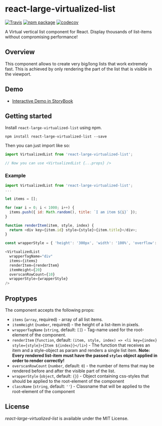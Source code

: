 # react-large-virtualized-list

[![Travis][build-badge]][build]
[![npm package][npm-badge]][npm]
[![codecov](https://codecov.io/gh/bramgiessen/react-large-virtualized-list/branch/main/graph/badge.svg)](https://codecov.io/gh/bramgiessen/react-large-virtualized-list)

[build-badge]: https://img.shields.io/travis/bramgiessen/react-large-virtualized-list/main.png?style=flat-square
[build]: https://travis-ci.com/github/bramgiessen/react-large-virtualized-list

[npm-badge]: https://img.shields.io/npm/v/react-large-virtualized-list.png?style=flat-square
[npm]: https://www.npmjs.org/package/react-large-virtualized-list



A Virtual vertical list component for React. Display thousands of list-items without compromising performance!

## Overview

This component allows to create very big/long lists that work extremely fast. This is achieved by only rendering the
part of the list that is visible in the viewport.

## Demo

* [Interactive Demo in StoryBook](https://bramgiessen.github.io/react-large-virtualized-list/?path=/docs/virtualizedlist--hundred-items)


## Getting started

Install `react-large-virtualized-list` using npm.

```shell
npm install react-large-virtualized-list --save
```

Then you can just import like so:

```js
import VirtualizedList from 'react-large-virtualized-list';

// Now you can use <VirtualizedList {...props} />
```

### Example

```javascript
import VirtualizedList from 'react-large-virtualized-list';
...

let items = [];

for (var i = 0; i < 1000; i++) {
  items.push({ id: Math.random(), title: `I am item ${i}` });
}

function renderItem(item, style, index) {
  return <div key={item.id} style={style}>{item.title}</div>;
}

const wrapperStyle = { 'height': '300px', 'width': '100%', 'overflow': 'auto', 'position': 'absolute' }

<VirtualizedList
  wrapperTagName="div"
  items={items}
  renderItem={renderItem}
  itemHeight={20}
  overscanRowCount={10}
  wrapperStyle={wrapperStyle}
/>
```

## Proptypes

The component accepts the following props:

* `items` (`array`, required) - array of all list items.
* `itemHeight` (`number`, required) - the height of a list-item in pixels.
* `wrapperTagName` (`string`, default: `[]`) - Tag-name used for the root-element of the component.
* `renderItem` 
   (`function`, default: `(item, style, index) => <li key={index} style={style}>{Item ${index}}</li>`) - 
   The function that receives an item and a style-object as param and renders a single list item. 
   **Note: Every rendered list-item must have the passed `styles`   object applied in order to render correctly!**
* `overscanRowCount` (`number`, default: `0`) - the number of items that may be rendered before and after the visible part of the list.
* `wrapperStyle` (`object`, default: `{}`) - Object containing css-styles that should be applied to the root-element of the component
* `className` (`string`, default: `''`) - Classname that will be applied to the root-element of the component


## License

_react-large-virtualized-list_ is available under the MIT License.
